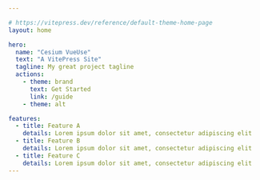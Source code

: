 ```yaml
---

# https://vitepress.dev/reference/default-theme-home-page
layout: home

hero:
  name: "Cesium VueUse"
  text: "A VitePress Site"
  tagline: My great project tagline
  actions:
    - theme: brand
      text: Get Started
      link: /guide
    - theme: alt

features:
  - title: Feature A
    details: Lorem ipsum dolor sit amet, consectetur adipiscing elit
  - title: Feature B
    details: Lorem ipsum dolor sit amet, consectetur adipiscing elit
  - title: Feature C
    details: Lorem ipsum dolor sit amet, consectetur adipiscing elit
---
```

